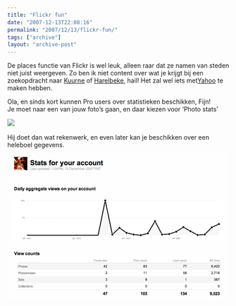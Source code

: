 ```yaml
---
title: "Flickr fun"
date: "2007-12-13T22:08:16"
permalink: "2007/12/13/flickr-fun/"
tags: ["archive"]
layout: "archive-post"
---
```

De places functie van Flickr is wel leuk, alleen raar dat ze namen van steden niet juist weergeven. Zo ben ik niet content over wat je krijgt bij een zoekopdracht naar [Kuurne](http://www.flickr.com/places/Belgium/West-Vlaanderen/Cuerne "http://www.flickr.com/places/Belgium/West-Vlaanderen/Cuerne") of [Harelbeke](http://www.flickr.com/places/Belgium/West-Vlaanderen/Hailebeke "http://www.flickr.com/places/Belgium/West-Vlaanderen/Hailebeke"), hail! Het zal wel iets met[Yahoo](http://upcoming.yahoo.com/place/kA.W_8iQBpwLyao "http://upcoming.yahoo.com/place/kA.W_8iQBpwLyao") te maken hebben.

Ola, en sinds kort kunnen Pro users over statistieken beschikken, Fijn!  
Je moet naar een van jouw foto’s gaan, en daar kiezen voor ‘Photo stats’

![](http://farm3.static.flickr.com/2226/2108468197_41e3d71921_o.png)

Hij doet dan wat rekenwerk, en even later kan je beschikken over een heleboel gegevens.

[![Stats](/images/blog/2007/12/afbeelding-5.png)](/images/blog/2007/12/afbeelding-5.png "Stats")
